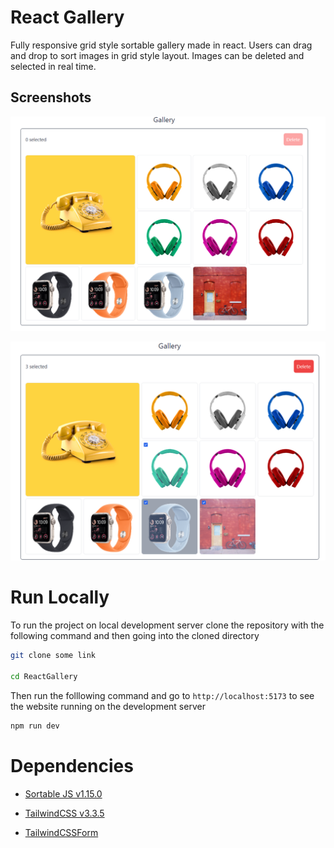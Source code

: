 # React Gallery

Fully responsive grid style sortable gallery made in react. Users can drag and drop to sort images in grid style layout. Images can be deleted and selected in real time.

## Screenshots

![GalleryScreenShot1](screenshots/first.png)

![GalleryScreenShotw](screenshots/second.png)

# Run Locally

To run the project on local development server clone the repository with the following command and then going into the cloned directory

```bash
git clone some link

cd ReactGallery
```

Then run the folllowing command and go to `http://localhost:5173` to see the website running on the development server

```bash
npm run dev
```

# Dependencies

- [Sortable JS v1.15.0](https://sortablejs.github.io/Sortable/)

- [TailwindCSS v3.3.5](https://tailwindcss.com/docs/installation)

- [TailwindCSSForm](https://tailwindcss-forms.vercel.app/)
